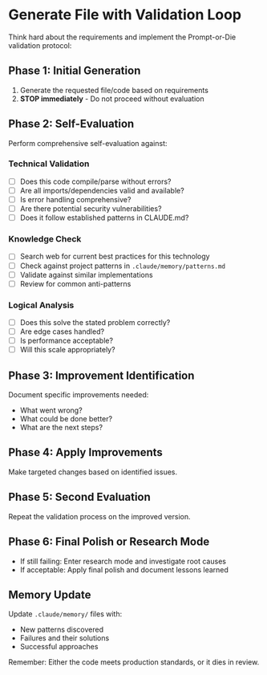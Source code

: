 # Generate File with Validation Loop

Think hard about the requirements and implement the Prompt-or-Die validation protocol:

## Phase 1: Initial Generation
1. Generate the requested file/code based on requirements
2. **STOP immediately** - Do not proceed without evaluation

## Phase 2: Self-Evaluation 
Perform comprehensive self-evaluation against:

### Technical Validation
- [ ] Does this code compile/parse without errors?
- [ ] Are all imports/dependencies valid and available?
- [ ] Is error handling comprehensive?
- [ ] Are there potential security vulnerabilities?
- [ ] Does it follow established patterns in CLAUDE.md?

### Knowledge Check
- [ ] Search web for current best practices for this technology
- [ ] Check against project patterns in `.claude/memory/patterns.md`
- [ ] Validate against similar implementations
- [ ] Review for common anti-patterns

### Logical Analysis
- [ ] Does this solve the stated problem correctly?
- [ ] Are edge cases handled?
- [ ] Is performance acceptable?
- [ ] Will this scale appropriately?

## Phase 3: Improvement Identification
Document specific improvements needed:
- What went wrong?
- What could be done better?
- What are the next steps?

## Phase 4: Apply Improvements
Make targeted changes based on identified issues.

## Phase 5: Second Evaluation
Repeat the validation process on the improved version.

## Phase 6: Final Polish or Research Mode
- If still failing: Enter research mode and investigate root causes
- If acceptable: Apply final polish and document lessons learned

## Memory Update
Update `.claude/memory/` files with:
- New patterns discovered
- Failures and their solutions
- Successful approaches

Remember: Either the code meets production standards, or it dies in review. 